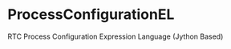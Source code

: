 ProcessConfigurationEL
======================

RTC Process Configuration Expression Language (Jython Based)
